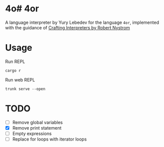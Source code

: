 # 4o# 4or

A language interpreter by Yury Lebedev for the language `4or`, implemented with the guidance of [Crafting Interpreters by Robert Nystrom](https://craftinginterpreters.com/)

# Usage
Run REPL
```
cargo r
```

Run web REPL
```
trunk serve --open
```

# TODO
- [ ] Remove global variables
- [x] Remove print statement
- [ ] Empty expressions
- [ ] Replace for loops with iterator loops 
